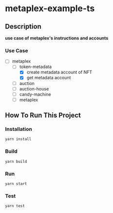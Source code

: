 # metaplex-example-ts

## Description

**use case of metaplex's instructions and accounts**


### Use Case

- [ ] metaplex
    - [ ] token-metadata
      - [x] create metadata account of NFT
      - [x] get metadata account
    - [ ] auction
    - [ ] auction-house
    - [ ] candy-machine
    - [ ] metaplex

## How To Run This Project

### Installation

```shell
yarn install
```

### Build

```shell
yarn build
```

### Run

```shell
yarn start
```

### Test

```shell
yarn test
```
